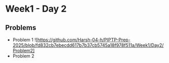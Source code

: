 # Week1 - Day 2

## Problems
- Problem 1 ![https://github.com/Harsh-04-h/PIPTP-Prep-2025/blob/fd832cb7ebecdd617b7b37cb5745a18f978f511a/Week1/Day2/Problem2]
- Problem 2
